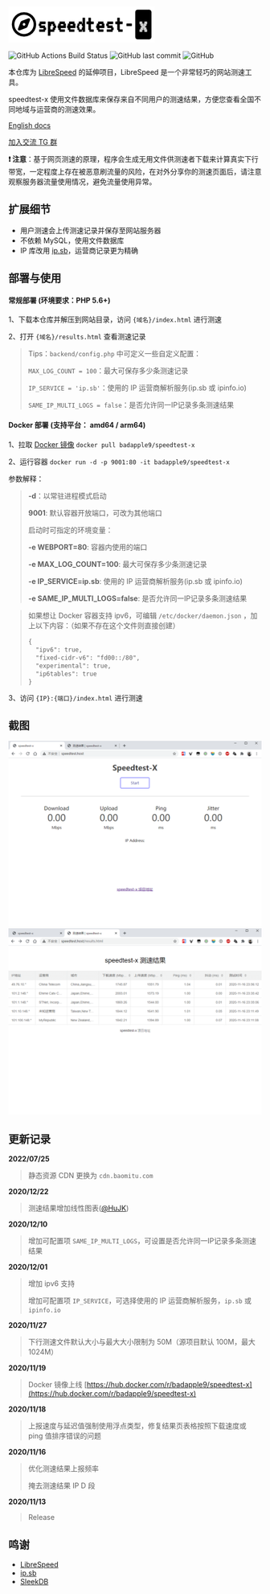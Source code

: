 <img src='https://raw.githubusercontent.com/BadApple9/images/main/logo.png'></img>

![GitHub Actions Build Status](https://img.shields.io/github/workflow/status/badapple9/speedtest-x/Build%20Docker%20Image) ![GitHub last commit](https://img.shields.io/github/last-commit/badapple9/speedtest-x) ![GitHub](https://img.shields.io/github/license/badapple9/speedtest-x)

本仓库为 [LibreSpeed](https://github.com/librespeed/speedtest) 的延伸项目，LibreSpeed 是一个非常轻巧的网站测速工具。

speedtest-x 使用文件数据库来保存来自不同用户的测速结果，方便您查看全国不同地域与运营商的测速效果。

[English docs](https://github.com/BadApple9/speedtest-x/blob/master/README.md)

[加入交流 TG 群](https://t.me/xiaozhu5)

**❗ 注意**：基于网页测速的原理，程序会生成无用文件供测速者下载来计算真实下行带宽，一定程度上存在被恶意刷流量的风险，在对外分享你的测速页面后，请注意观察服务器流量使用情况，避免流量使用异常。

## 扩展细节
 - 用户测速会上传测速记录并保存至网站服务器
 - 不依赖 MySQL，使用文件数据库
 - IP 库改用 [ip.sb](https://ip.sb)，运营商记录更为精确

## 部署与使用

#### 常规部署 (环境要求：PHP 5.6+)

1、下载本仓库并解压到网站目录，访问 `{域名}/index.html` 进行测速

2、打开 `{域名}/results.html` 查看测速记录 

> Tips：`backend/config.php` 中可定义一些自定义配置：
> 
> `MAX_LOG_COUNT = 100`：最大可保存多少条测速记录
>
> `IP_SERVICE = 'ip.sb'`：使用的 IP 运营商解析服务(ip.sb 或 ipinfo.io)
>
> `SAME_IP_MULTI_LOGS = false`：是否允许同一IP记录多条测速结果

#### Docker 部署 (支持平台： amd64 / arm64)

1、拉取 [Docker 镜像](https://hub.docker.com/r/badapple9/speedtest-x) `docker pull badapple9/speedtest-x`

2、运行容器 `docker run -d -p 9001:80 -it badapple9/speedtest-x`   

参数解释：
> **-d**：以常驻进程模式启动
>
> **9001**: 默认容器开放端口，可改为其他端口
>
> 启动时可指定的环境变量：
>
> **-e WEBPORT=80**: 容器内使用的端口
>
> **-e MAX_LOG_COUNT=100**: 最大可保存多少条测速记录
>
> **-e IP_SERVICE=ip.sb**: 使用的 IP 运营商解析服务(ip.sb 或 ipinfo.io)
>
> **-e SAME_IP_MULTI_LOGS=false**: 是否允许同一IP记录多条测速结果

> 如果想让 Docker 容器支持 ipv6，可编辑 `/etc/docker/daemon.json` ，加上以下内容：（如果不存在这个文件则直接创建）
> ```
> {
>   "ipv6": true,
>   "fixed-cidr-v6": "fd00::/80",
>   "experimental": true,
>   "ip6tables": true
> }
> ```

3、访问 `{IP}:{端口}/index.html` 进行测速

## 截图

![index](https://raw.githubusercontent.com/BadApple9/images/main/indexdemo.png)
![results](https://raw.githubusercontent.com/BadApple9/images/main/resultsdemo.png)

## 更新记录

**2022/07/25**

> 静态资源 CDN 更换为 `cdn.baomitu.com`

**2020/12/22**

> 测速结果增加线性图表([@HuJK](https://github.com/HuJK))

**2020/12/10**

> 增加可配置项 `SAME_IP_MULTI_LOGS`，可设置是否允许同一IP记录多条测速结果

**2020/12/01**

> 增加 ipv6 支持
>
> 增加可配置项 `IP_SERVICE`，可选择使用的 IP 运营商解析服务，`ip.sb` 或 `ipinfo.io`

**2020/11/27**

> 下行测速文件默认大小与最大大小限制为 50M（源项目默认 100M，最大 1024M）

**2020/11/19**

> Docker 镜像上线 [https://hub.docker.com/r/badapple9/speedtest-x](https://hub.docker.com/r/badapple9/speedtest-x)

**2020/11/18**

> 上报速度与延迟值强制使用浮点类型，修复结果页表格按照下载速度或 ping 值排序错误的问题

**2020/11/16**

> 优化测速结果上报频率
>
> 掩去测速结果 IP D 段

**2020/11/13**

> Release

## 鸣谢
 - [LibreSpeed](https://github.com/librespeed/speedtest)
 - [ip.sb](https://ip.sb)
 - [SleekDB](https://github.com/rakibtg/SleekDB)
